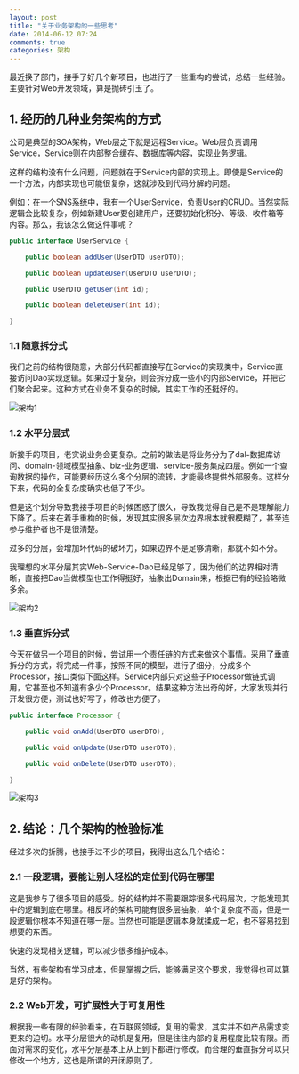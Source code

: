 ```yaml
---
layout: post
title: "关于业务架构的一些思考"
date: 2014-06-12 07:24
comments: true
categories: 架构
---
```

最近换了部门，接手了好几个新项目，也进行了一些重构的尝试，总结一些经验。主要针对Web开发领域，算是抛砖引玉了。

<!--more-->

## 1. 经历的几种业务架构的方式

公司是典型的SOA架构，Web层之下就是远程Service。Web层负责调用Service，Service则在内部整合缓存、数据库等内容，实现业务逻辑。

这样的结构没有什么问题，问题就在于Service内部的实现上。即使是Service的一个方法，内部实现也可能很复杂，这就涉及到代码分解的问题。

例如：在一个SNS系统中，我有一个UserService，负责User的CRUD。当然实际逻辑会比较复杂，例如新建User要创建用户，还要初始化积分、等级、收件箱等内容。那么，我该怎么做这件事呢？

```java
public interface UserService {

    public boolean addUser(UserDTO userDTO);

    public boolean updateUser(UserDTO userDTO);

    public UserDTO getUser(int id);

    public boolean deleteUser(int id);

}
```

### 1.1 随意拆分式

我们之前的结构很随意，大部分代码都直接写在Service的实现类中，Service直接访问Dao实现逻辑。如果过于复杂，则会拆分成一些小的内部Service，并把它们聚合起来。这种方式在业务不复杂的时候，其实工作的还挺好的。

![架构1][1]

### 1.2 水平分层式

新接手的项目，老实说业务会更复杂。之前的做法是将业务分为了dal-数据库访问、domain-领域模型抽象、biz-业务逻辑、service-服务集成四层。例如一个查询数据的操作，可能要经历这么多个分层的流转，才能最终提供外部服务。这样分下来，代码的全复杂度确实也低了不少。

但是这个划分导致我接手项目的时候困惑了很久，导致我觉得自己是不是理解能力下降了。后来在着手重构的时候，发现其实很多层次边界根本就很模糊了，甚至连参与维护者也不是很清楚。

过多的分层，会增加坏代码的破坏力，如果边界不是足够清晰，那就不如不分。

我理想的水平分层其实Web-Service-Dao已经足够了，因为他们的边界相对清晰，直接把Dao当做模型也工作得挺好，抽象出Domain来，根据已有的经验略微多余。

![架构2][2]

### 1.3 垂直拆分式

今天在做另一个项目的时候，尝试用一个责任链的方式来做这个事情。采用了垂直拆分的方式，将完成一件事，按照不同的模型，进行了细分，分成多个Processor，接口类似下面这样。Service内部只对这些子Processor做链式调用，它甚至也不知道有多少个Processor。结果这种方法出奇的好，大家发现并行开发很方便，测试也好写了，修改也方便了。

```java
public interface Processor {

    public void onAdd(UserDTO userDTO);

    public void onUpdate(UserDTO userDTO);

    public void onDelete(UserDTO userDTO);

}
```

![架构3][3]

## 2. 结论：几个架构的检验标准

经过多次的折腾，也接手过不少的项目，我得出这么几个结论：

### 2.1 一段逻辑，要能让别人轻松的定位到代码在哪里

这是我参与了很多项目的感受。好的结构并不需要跟踪很多代码层次，才能发现其中的逻辑到底在哪里。相反坏的架构可能有很多层抽象，单个复杂度不高，但是一段逻辑你根本不知道在哪一层。当然也可能是逻辑本身就揉成一坨，也不容易找到想要的东西。

快速的发现相关逻辑，可以减少很多维护成本。

当然，有些架构有学习成本，但是掌握之后，能够满足这个要求，我觉得也可以算是好的架构。

### 2.2 Web开发，可扩展性大于可复用性 

根据我一些有限的经验看来，在互联网领域，复用的需求，其实并不如产品需求变更来的迫切。水平分层很大的动机是复用，但是往往内部的复用程度比较有限。而面对需求的变化，水平分层基本上从上到下都进行修改。而合理的垂直拆分可以只修改一个地方，这也是所谓的开闭原则了。


  [1]: http://static.oschina.net/uploads/space/2014/0612/000228_XQfi_190591.png
  [2]: http://static.oschina.net/uploads/space/2014/0612/000255_uD3s_190591.png
  [3]: http://static.oschina.net/uploads/space/2014/0612/000311_enMh_190591.png